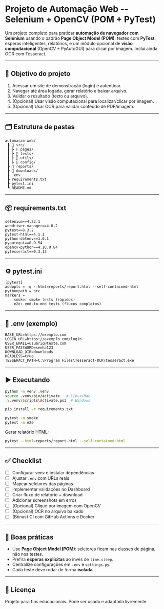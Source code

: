# Projeto de Automação Web -- Selenium + OpenCV (POM + PyTest)

Um projeto completo para praticar **automação de navegador com
Selenium** usando o padrão **Page Object Model (POM)**, testes com
**PyTest**, esperas inteligentes, relatórios, e um módulo opcional de
**visão computacional** (OpenCV + PyAutoGUI) para clicar por imagem.
Inclui ainda OCR com Tesseract.

------------------------------------------------------------------------

## 🎯 Objetivo do projeto

1.  Acessar um site de demonstração (login) e autenticar.
2.  Navegar até área logada, gerar relatório e baixar arquivo.
3.  Validar o resultado (texto ou arquivo).
4.  (Opcional) Usar visão computacional para localizar/clicar por
    imagem.
5.  (Opcional) Usar OCR para validar conteúdo de PDF/imagem.

------------------------------------------------------------------------

## 🗂️ Estrutura de pastas

    automacao-web/
     ┣ 📂 src/
     ┃ ┣ 📂 pages/
     ┃ ┣ 📂 tests/
     ┃ ┣ 📂 utils/
     ┃ ┣ 📂 config/
     ┣ 📂 reports/
     ┣ 📂 downloads/
     ┣ .env
     ┣ requirements.txt
     ┣ pytest.ini
     ┗ README.md

------------------------------------------------------------------------

## 📦 requirements.txt

    selenium==4.23.1
    webdriver-manager==4.0.2
    pytest==8.3.2
    pytest-html==4.1.1
    python-dotenv==1.0.1
    pyautogui==0.9.54
    opencv-python==4.10.0.84
    pytesseract==0.3.13

------------------------------------------------------------------------

## ⚙️ pytest.ini

    [pytest]
    addopts = -q --html=reports/report.html --self-contained-html
    pythonpath = src
    markers =
        smoke: smoke tests (rápidos)
        e2e: end-to-end tests (fluxos completos)

------------------------------------------------------------------------

## 🔐 .env (exemplo)

    BASE_URL=https://exemplo.com
    LOGIN_URL=https://exemplo.com/login
    USER_EMAIL=usuario@teste.com
    USER_PASSWORD=senha123
    DOWNLOAD_DIR=downloads
    HEADLESS=true
    TESSERACT_PATH=C:\Program Files\Tesseract-OCR\tesseract.exe

------------------------------------------------------------------------

## ▶️ Executando

``` bash
python -m venv .venv
source .venv/bin/activate   # Linux/Mac
.\.venv\Scripts\Activate.ps1  # Windows

pip install -r requirements.txt

pytest -m smoke
pytest -m e2e
```

Gerar relatório HTML:

``` bash
pytest --html=reports/report.html --self-contained-html
```

------------------------------------------------------------------------

## ✅ Checklist

-   [ ] Configurar venv e instalar dependências
-   [ ] Ajustar `.env` com URLs reais
-   [ ] Mapear seletores das páginas
-   [ ] Implementar validações no Dashboard
-   [ ] Criar fluxo de relatório + download
-   [ ] Adicionar screenshots em erros
-   [ ] (Opcional) Clique por imagem com OpenCV
-   [ ] (Opcional) OCR no arquivo baixado
-   [ ] (Bônus) CI com GitHub Actions e Docker

------------------------------------------------------------------------

## 🧠 Boas práticas

-   Use **Page Object Model (POM)**: seletores ficam nas classes de
    página, não nos testes.
-   Prefira **esperas explícitas** ao invés de `time.sleep`.
-   Centralize configurações em `.env` e `settings.py`.
-   Cada teste deve rodar de forma **isolada**.

------------------------------------------------------------------------

## 📘 Licença

Projeto para fins educacionais. Pode ser usado e adaptado livremente.